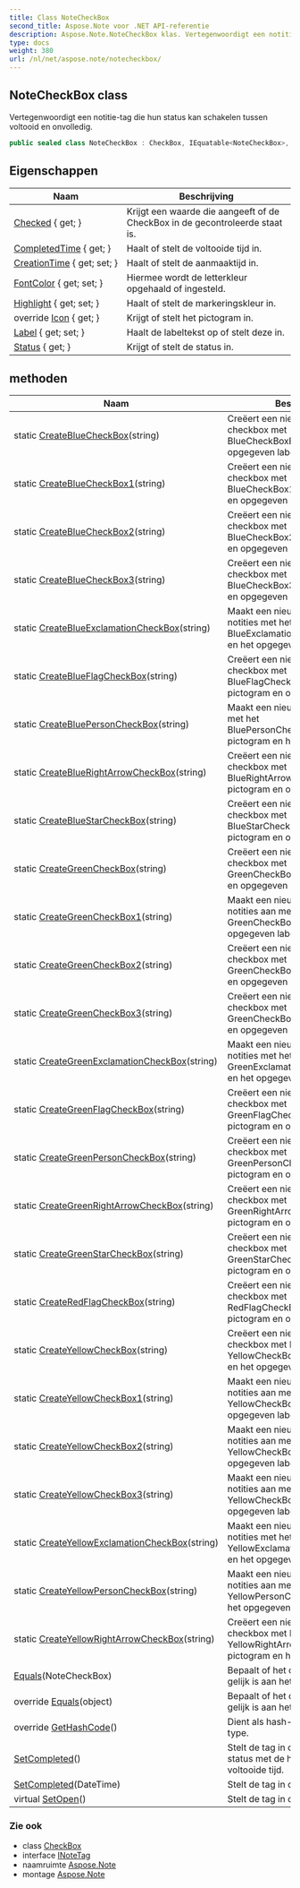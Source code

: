 ```yaml
---
title: Class NoteCheckBox
second_title: Aspose.Note voor .NET API-referentie
description: Aspose.Note.NoteCheckBox klas. Vertegenwoordigt een notitietag die hun status kan schakelen tussen voltooid en onvolledig.
type: docs
weight: 380
url: /nl/net/aspose.note/notecheckbox/
---
```

## NoteCheckBox class

Vertegenwoordigt een notitie-tag die hun status kan schakelen tussen voltooid en onvolledig.

```csharp
public sealed class NoteCheckBox : CheckBox, IEquatable<NoteCheckBox>, INoteTag
```

## Eigenschappen

| Naam | Beschrijving |
| --- | --- |
| [Checked](../../aspose.note/checkbox/checked/) { get; } | Krijgt een waarde die aangeeft of de CheckBox in de gecontroleerde staat is. |
| [CompletedTime](../../aspose.note/checkbox/completedtime/) { get; } | Haalt of stelt de voltooide tijd in. |
| [CreationTime](../../aspose.note/checkbox/creationtime/) { get; set; } | Haalt of stelt de aanmaaktijd in. |
| [FontColor](../../aspose.note/notecheckbox/fontcolor/) { get; set; } | Hiermee wordt de letterkleur opgehaald of ingesteld. |
| [Highlight](../../aspose.note/notecheckbox/highlight/) { get; set; } | Haalt of stelt de markeringskleur in. |
| override [Icon](../../aspose.note/notecheckbox/icon/) { get; } | Krijgt of stelt het pictogram in. |
| [Label](../../aspose.note/notecheckbox/label/) { get; set; } | Haalt de labeltekst op of stelt deze in. |
| [Status](../../aspose.note/checkbox/status/) { get; } | Krijgt of stelt de status in. |

## methoden

| Naam | Beschrijving |
| --- | --- |
| static [CreateBlueCheckBox](../../aspose.note/notecheckbox/createbluecheckbox/)(string) | Creëert een nieuwe notitie-checkbox met BlueCheckBoxEmpty-pictogram en opgegeven label. |
| static [CreateBlueCheckBox1](../../aspose.note/notecheckbox/createbluecheckbox1/)(string) | Creëert een nieuwe notitie-checkbox met BlueCheckBox1Empty-pictogram en opgegeven label. |
| static [CreateBlueCheckBox2](../../aspose.note/notecheckbox/createbluecheckbox2/)(string) | Creëert een nieuwe notitie-checkbox met BlueCheckBox2Empty-pictogram en opgegeven label. |
| static [CreateBlueCheckBox3](../../aspose.note/notecheckbox/createbluecheckbox3/)(string) | Creëert een nieuwe notitie-checkbox met BlueCheckBox3Empty-pictogram en opgegeven label. |
| static [CreateBlueExclamationCheckBox](../../aspose.note/notecheckbox/createblueexclamationcheckbox/)(string) | Maakt een nieuw aankruisvak voor notities met het pictogram BlueExclamationCheckBoxEmpty en het opgegeven label. |
| static [CreateBlueFlagCheckBox](../../aspose.note/notecheckbox/createblueflagcheckbox/)(string) | Creëert een nieuwe notitie-checkbox met BlueFlagCheckBoxEmpty-pictogram en opgegeven label. |
| static [CreateBluePersonCheckBox](../../aspose.note/notecheckbox/createbluepersoncheckbox/)(string) | Maakt een nieuw notitievak aan met het BluePersonCheckBoxEmpty-pictogram en het opgegeven label. |
| static [CreateBlueRightArrowCheckBox](../../aspose.note/notecheckbox/createbluerightarrowcheckbox/)(string) | Creëert een nieuwe notitie-checkbox met BlueRightArrowCheckBoxEmpty-pictogram en opgegeven label. |
| static [CreateBlueStarCheckBox](../../aspose.note/notecheckbox/createbluestarcheckbox/)(string) | Creëert een nieuwe notitie-checkbox met BlueStarCheckBoxEmpty-pictogram en opgegeven label. |
| static [CreateGreenCheckBox](../../aspose.note/notecheckbox/creategreencheckbox/)(string) | Creëert een nieuwe notitie-checkbox met GreenCheckBoxEmpty-pictogram en opgegeven label. |
| static [CreateGreenCheckBox1](../../aspose.note/notecheckbox/creategreencheckbox1/)(string) | Maakt een nieuw aankruisvak voor notities aan met het pictogram GreenCheckBox1Empty en het opgegeven label. |
| static [CreateGreenCheckBox2](../../aspose.note/notecheckbox/creategreencheckbox2/)(string) | Creëert een nieuwe notitie-checkbox met GreenCheckBox2Empty-pictogram en opgegeven label. |
| static [CreateGreenCheckBox3](../../aspose.note/notecheckbox/creategreencheckbox3/)(string) | Creëert een nieuwe notitie-checkbox met GreenCheckBox3Empty-pictogram en opgegeven label. |
| static [CreateGreenExclamationCheckBox](../../aspose.note/notecheckbox/creategreenexclamationcheckbox/)(string) | Maakt een nieuw aankruisvak voor notities met het pictogram GreenExclamationCheckBoxEmpty en het opgegeven label. |
| static [CreateGreenFlagCheckBox](../../aspose.note/notecheckbox/creategreenflagcheckbox/)(string) | Creëert een nieuwe notitie-checkbox met GreenFlagCheckBoxEmpty-pictogram en opgegeven label. |
| static [CreateGreenPersonCheckBox](../../aspose.note/notecheckbox/creategreenpersoncheckbox/)(string) | Creëert een nieuwe notitie-checkbox met GreenPersonCheckBoxEmpty-pictogram en opgegeven label. |
| static [CreateGreenRightArrowCheckBox](../../aspose.note/notecheckbox/creategreenrightarrowcheckbox/)(string) | Creëert een nieuwe notitie-checkbox met GreenRightArrowCheckBoxEmpty-pictogram en opgegeven label. |
| static [CreateGreenStarCheckBox](../../aspose.note/notecheckbox/creategreenstarcheckbox/)(string) | Creëert een nieuwe notitie-checkbox met GreenStarCheckBoxEmpty-pictogram en opgegeven label. |
| static [CreateRedFlagCheckBox](../../aspose.note/notecheckbox/createredflagcheckbox/)(string) | Creëert een nieuwe notitie-checkbox met RedFlagCheckBoxEmpty-pictogram en opgegeven label. |
| static [CreateYellowCheckBox](../../aspose.note/notecheckbox/createyellowcheckbox/)(string) | Creëert een nieuwe notitie-checkbox met het YellowCheckBoxEmpty-pictogram en het opgegeven label. |
| static [CreateYellowCheckBox1](../../aspose.note/notecheckbox/createyellowcheckbox1/)(string) | Maakt een nieuw aankruisvak voor notities aan met het pictogram YellowCheckBox1Empty en het opgegeven label. |
| static [CreateYellowCheckBox2](../../aspose.note/notecheckbox/createyellowcheckbox2/)(string) | Maakt een nieuw aankruisvak voor notities aan met het pictogram YellowCheckBox2Empty en het opgegeven label. |
| static [CreateYellowCheckBox3](../../aspose.note/notecheckbox/createyellowcheckbox3/)(string) | Maakt een nieuw aankruisvak voor notities aan met het pictogram YellowCheckBox3Empty en het opgegeven label. |
| static [CreateYellowExclamationCheckBox](../../aspose.note/notecheckbox/createyellowexclamationcheckbox/)(string) | Maakt een nieuw aankruisvak voor notities met het pictogram YellowExclamationCheckBoxEmpty en het opgegeven label. |
| static [CreateYellowPersonCheckBox](../../aspose.note/notecheckbox/createyellowpersoncheckbox/)(string) | Maakt een nieuw aankruisvak voor notities aan met het pictogram YellowPersonCheckBoxEmpty en het opgegeven label. |
| static [CreateYellowRightArrowCheckBox](../../aspose.note/notecheckbox/createyellowrightarrowcheckbox/)(string) | Creëert een nieuwe notitie-checkbox met het YellowRightArrowCheckBoxEmpty-pictogram en het opgegeven label. |
| [Equals](../../aspose.note/notecheckbox/equals/#equals)(NoteCheckBox) | Bepaalt of het opgegeven object gelijk is aan het huidige object. |
| override [Equals](../../aspose.note/notecheckbox/equals/#equals_1)(object) | Bepaalt of het opgegeven object gelijk is aan het huidige object. |
| override [GetHashCode](../../aspose.note/notecheckbox/gethashcode/)() | Dient als hash-functie voor het type. |
| [SetCompleted](../../aspose.note/checkbox/setcompleted/)() | Stelt de tag in op de voltooide status met de huidige tijd als voltooide tijd. |
| [SetCompleted](../../aspose.note/checkbox/setcompleted/)(DateTime) | Stelt de tag in op voltooide status. |
| virtual [SetOpen](../../aspose.note/checkbox/setopen/)() | Stelt de tag in op open status. |

### Zie ook

* class [CheckBox](../checkbox/)
* interface [INoteTag](../inotetag/)
* naamruimte [Aspose.Note](../../aspose.note/)
* montage [Aspose.Note](../../)


